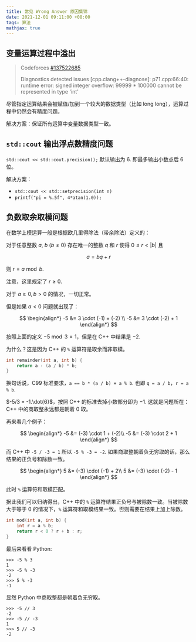 ```yaml
---
title: 常见 Wrong Answer 原因集锦
date: 2021-12-01 09:11:00 +08:00
tags: 算法
mathjax: true
---
```


## 变量运算过程中溢出

> Codeforces [#137522685](https://codeforces.com/contest/1609/submission/137522685)
>
> Diagnostics detected issues [cpp.clang++-diagnose]: p71.cpp:66:40: runtime error: signed integer overflow: 99999 * 100000 cannot be represented in type 'int'

尽管指定运算结果会被赋值/加到一个较大的数据类型（比如 long long），运算过程中仍然会有精度问题。

解决方案：保证所有运算中变量数据类型一致。

## `std::cout` 输出浮点数精度问题

`std::cout << std::cout.precision();` 默认输出为 6. 即最多输出小数点后 6 位。

解决方案：

- `std::cout << std::setprecision(int n)`
- `printf("pi = %.5f", 4*atan(1.0));`

## 负数取余取模问题

在数学上模运算一般是根据欧几里得除法（带余除法）定义的：

对于任意整数 $a$, $b$ $(b\neq 0)$ 存在唯一的整数 $q$ 和 $r$ 使得 $0 \leq r < |b|$ 且

$$
a = bq + r
$$

则 $r = a \bmod b$. 

注意，这里规定了 $r \geq 0$.

对于 $a \geq 0, b > 0$ 的情况，一切正常。

但是如果 $a < 0$ 问题就出现了：

$$
\begin{align*}
-5 &= 3 \cdot (-1) + (-2) \\
-5 &= 3 \cdot (-2) + 1
\end{align*}
$$

按照上面的定义 $-5 \bmod 3 = 1$，但是在 C++ 中结果是 $-2$.

为什么？这是因为 C++ 的 `%` 运算符是取余而非取模。

```cpp
int remainder(int a, int b) {
    return a - (a / b) * b;
}
```

换句话说，C99 标准要求，`a == b * (a / b) + a % b`. 也即 `q = a / b`，`r = a % b`.

$-5/3 = -1.\dot{6}$，按照 C++ 的标准去掉小数部分即为 $-1$. 这就是问题所在：C++ 中的商取整永远都是朝着 0 取。

再来看几个例子：

$$
\begin{align*}
-5 &= (-3) \cdot 1 + (-2)\\
-5 &= (-3) \cdot 2 + 1
\end{align*}
$$

而 C++ 中 `-5 / -3 = 1` 所以 `-5 % -3 = -2`. 如果商取整朝着负无穷取的话，那么结果的正负号和除数一致。

$$
\begin{align*}
5 &= (-3) \cdot (-1) + 2\\
5 &= (-3) \cdot (-2) - 1
\end{align*}
$$

此时 `%` 运算符和取模匹配。

据此我们可以归纳得出，C++ 中的 `%` 运算符结果正负号与被除数一致。当被除数大于等于 0 的情况下，`%` 运算符和取模结果一致。否则需要在结果上加上除数。

```cpp
int mod(int a, int b) {
    int r = a % b;
    return r < 0 ? r + b : r;
}
```

最后来看看 Python:

```
>>> -5 % 3
1
>>> -5 % -3
-2
>>> 5 % -3
-1
```

显然 Python 中商取整都是朝着负无穷取。

```
>>> -5 // 3
-2
>>> -5 // -3
1
>>> 5 // -3
-2
```
